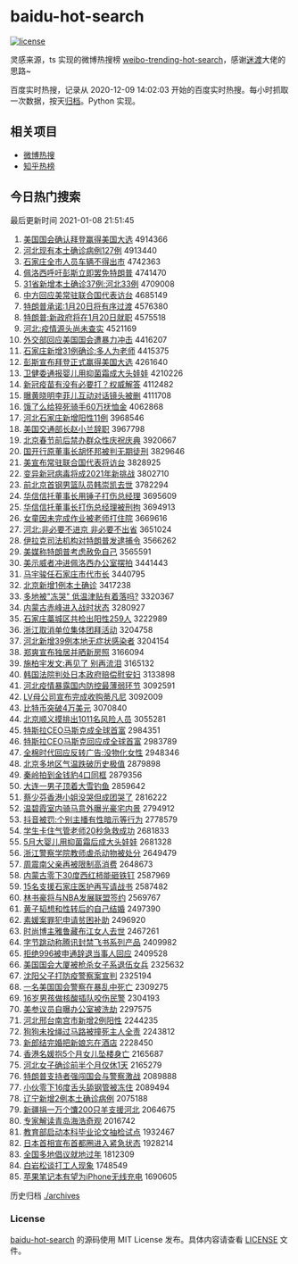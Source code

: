# baidu-hot-search

[![license](https://img.shields.io/github/license/Arrackisarookie/baidu-hot-search)](https://github.com/Arrackisarookie/baidu-hot-search/blob/master/LICENSE)

灵感来源，ts 实现的微博热搜榜 [weibo-trending-hot-search](https://github.com/justjavac/weibo-trending-hot-search)，感谢[迷渡](https://github.com/justjavac)大佬的思路~

百度实时热搜，记录从 2020-12-09 14:02:03 开始的百度实时热搜。每小时抓取一次数据，按天[归档](./archives)。Python 实现。

## 相关项目
+ [微博热搜](https://github.com/Arrackisarookie/weibo-hot-search)
+ [知乎热榜](https://github.com/Arrackisarookie/zhihu-top-search)

## 今日热门搜索

<!-- Rank Begin -->

最后更新时间 2021-01-08 21:51:45

1. [美国国会确认拜登赢得美国大选](http://www.baidu.com/baidu?cl=3&tn=SE_baiduhomet8_jmjb7mjw&rsv_dl=fyb_top&fr=top1000&wd=%C3%C0%B9%FA%B9%FA%BB%E1%C8%B7%C8%CF%B0%DD%B5%C7%D3%AE%B5%C3%C3%C0%B9%FA%B4%F3%D1%A1) 4914366
1. [河北现有本土确诊病例127例](http://www.baidu.com/baidu?cl=3&tn=SE_baiduhomet8_jmjb7mjw&rsv_dl=fyb_top&fr=top1000&wd=%BA%D3%B1%B1%CF%D6%D3%D0%B1%BE%CD%C1%C8%B7%D5%EF%B2%A1%C0%FD127%C0%FD) 4913440
1. [石家庄全市人员车辆不得出市](http://www.baidu.com/baidu?cl=3&tn=SE_baiduhomet8_jmjb7mjw&rsv_dl=fyb_top&fr=top1000&wd=%CA%AF%BC%D2%D7%AF%C8%AB%CA%D0%C8%CB%D4%B1%B3%B5%C1%BE%B2%BB%B5%C3%B3%F6%CA%D0) 4742363
1. [佩洛西呼吁彭斯立即罢免特朗普](http://www.baidu.com/baidu?cl=3&tn=SE_baiduhomet8_jmjb7mjw&rsv_dl=fyb_top&fr=top1000&wd=%C5%E5%C2%E5%CE%F7%BA%F4%D3%F5%C5%ED%CB%B9%C1%A2%BC%B4%B0%D5%C3%E2%CC%D8%C0%CA%C6%D5) 4741470
1. [31省新增本土确诊37例:河北33例](http://www.baidu.com/baidu?cl=3&tn=SE_baiduhomet8_jmjb7mjw&rsv_dl=fyb_top&fr=top1000&wd=31%CA%A1%D0%C2%D4%F6%B1%BE%CD%C1%C8%B7%D5%EF37%C0%FD%3A%BA%D3%B1%B133%C0%FD) 4709008
1. [中方回应美常驻联合国代表访台](http://www.baidu.com/baidu?cl=3&tn=SE_baiduhomet8_jmjb7mjw&rsv_dl=fyb_top&fr=top1000&wd=%D6%D0%B7%BD%BB%D8%D3%A6%C3%C0%B3%A3%D7%A4%C1%AA%BA%CF%B9%FA%B4%FA%B1%ED%B7%C3%CC%A8) 4685149
1. [特朗普承诺:1月20日将有序过渡](http://www.baidu.com/baidu?cl=3&tn=SE_baiduhomet8_jmjb7mjw&rsv_dl=fyb_top&fr=top1000&wd=%CC%D8%C0%CA%C6%D5%B3%D0%C5%B5%3A1%D4%C220%C8%D5%BD%AB%D3%D0%D0%F2%B9%FD%B6%C9) 4576380
1. [特朗普:新政府将在1月20日就职](http://www.baidu.com/baidu?cl=3&tn=SE_baiduhomet8_jmjb7mjw&rsv_dl=fyb_top&fr=top1000&wd=%CC%D8%C0%CA%C6%D5%3A%D0%C2%D5%FE%B8%AE%BD%AB%D4%DA1%D4%C220%C8%D5%BE%CD%D6%B0) 4575518
1. [河北:疫情源头尚未查实](http://www.baidu.com/baidu?cl=3&tn=SE_baiduhomet8_jmjb7mjw&rsv_dl=fyb_top&fr=top1000&wd=%BA%D3%B1%B1%3A%D2%DF%C7%E9%D4%B4%CD%B7%C9%D0%CE%B4%B2%E9%CA%B5) 4521169
1. [外交部回应美国国会遭暴力冲击](http://www.baidu.com/baidu?cl=3&tn=SE_baiduhomet8_jmjb7mjw&rsv_dl=fyb_top&fr=top1000&wd=%CD%E2%BD%BB%B2%BF%BB%D8%D3%A6%C3%C0%B9%FA%B9%FA%BB%E1%D4%E2%B1%A9%C1%A6%B3%E5%BB%F7) 4416207
1. [石家庄新增31例确诊:多人为老师](http://www.baidu.com/baidu?cl=3&tn=SE_baiduhomet8_jmjb7mjw&rsv_dl=fyb_top&fr=top1000&wd=%CA%AF%BC%D2%D7%AF%D0%C2%D4%F631%C0%FD%C8%B7%D5%EF%3A%B6%E0%C8%CB%CE%AA%C0%CF%CA%A6) 4415375
1. [彭斯宣布拜登正式赢得美国大选](http://www.baidu.com/baidu?cl=3&tn=SE_baiduhomet8_jmjb7mjw&rsv_dl=fyb_top&fr=top1000&wd=%C5%ED%CB%B9%D0%FB%B2%BC%B0%DD%B5%C7%D5%FD%CA%BD%D3%AE%B5%C3%C3%C0%B9%FA%B4%F3%D1%A1) 4261640
1. [卫健委通报婴儿用抑菌霜成大头娃娃](http://www.baidu.com/baidu?cl=3&tn=SE_baiduhomet8_jmjb7mjw&rsv_dl=fyb_top&fr=top1000&wd=%CE%C0%BD%A1%CE%AF%CD%A8%B1%A8%D3%A4%B6%F9%D3%C3%D2%D6%BE%FA%CB%AA%B3%C9%B4%F3%CD%B7%CD%DE%CD%DE) 4210226
1. [新冠疫苗有没有必要打？权威解答](http://www.baidu.com/baidu?cl=3&tn=SE_baiduhomet8_jmjb7mjw&rsv_dl=fyb_top&fr=top1000&wd=%D0%C2%B9%DA%D2%DF%C3%E7%D3%D0%C3%BB%D3%D0%B1%D8%D2%AA%B4%F2%A3%BF%C8%A8%CD%FE%BD%E2%B4%F0) 4112482
1. [曝黄晓明李菲儿互动对话镜头被删](http://www.baidu.com/baidu?cl=3&tn=SE_baiduhomet8_jmjb7mjw&rsv_dl=fyb_top&fr=top1000&wd=%C6%D8%BB%C6%CF%FE%C3%F7%C0%EE%B7%C6%B6%F9%BB%A5%B6%AF%B6%D4%BB%B0%BE%B5%CD%B7%B1%BB%C9%BE) 4111708
1. [饿了么给猝死骑手60万抚恤金](http://www.baidu.com/baidu?cl=3&tn=SE_baiduhomet8_jmjb7mjw&rsv_dl=fyb_top&fr=top1000&wd=%B6%F6%C1%CB%C3%B4%B8%F8%E2%A7%CB%C0%C6%EF%CA%D660%CD%F2%B8%A7%D0%F4%BD%F0) 4062868
1. [河北石家庄新增阳性11例](http://www.baidu.com/baidu?cl=3&tn=SE_baiduhomet8_jmjb7mjw&rsv_dl=fyb_top&fr=top1000&wd=%BA%D3%B1%B1%CA%AF%BC%D2%D7%AF%D0%C2%D4%F6%D1%F4%D0%D411%C0%FD) 3968546
1. [美国交通部长赵小兰辞职](http://www.baidu.com/baidu?cl=3&tn=SE_baiduhomet8_jmjb7mjw&rsv_dl=fyb_top&fr=top1000&wd=%C3%C0%B9%FA%BD%BB%CD%A8%B2%BF%B3%A4%D5%D4%D0%A1%C0%BC%B4%C7%D6%B0) 3967798
1. [北京春节前后禁办群众性庆祝庆典](http://www.baidu.com/baidu?cl=3&tn=SE_baiduhomet8_jmjb7mjw&rsv_dl=fyb_top&fr=top1000&wd=%B1%B1%BE%A9%B4%BA%BD%DA%C7%B0%BA%F3%BD%FB%B0%EC%C8%BA%D6%DA%D0%D4%C7%EC%D7%A3%C7%EC%B5%E4) 3920667
1. [国开行原董事长胡怀邦被判无期徒刑](http://www.baidu.com/baidu?cl=3&tn=SE_baiduhomet8_jmjb7mjw&rsv_dl=fyb_top&fr=top1000&wd=%B9%FA%BF%AA%D0%D0%D4%AD%B6%AD%CA%C2%B3%A4%BA%FA%BB%B3%B0%EE%B1%BB%C5%D0%CE%DE%C6%DA%CD%BD%D0%CC) 3829646
1. [美宣布常驻联合国代表将访台](http://www.baidu.com/baidu?cl=3&tn=SE_baiduhomet8_jmjb7mjw&rsv_dl=fyb_top&fr=top1000&wd=%C3%C0%D0%FB%B2%BC%B3%A3%D7%A4%C1%AA%BA%CF%B9%FA%B4%FA%B1%ED%BD%AB%B7%C3%CC%A8) 3828925
1. [变异新冠病毒将成2021年新挑战](http://www.baidu.com/baidu?cl=3&tn=SE_baiduhomet8_jmjb7mjw&rsv_dl=fyb_top&fr=top1000&wd=%B1%E4%D2%EC%D0%C2%B9%DA%B2%A1%B6%BE%BD%AB%B3%C92021%C4%EA%D0%C2%CC%F4%D5%BD) 3802710
1. [前北京首钢男篮队员韩崇凯去世](http://www.baidu.com/baidu?cl=3&tn=SE_baiduhomet8_jmjb7mjw&rsv_dl=fyb_top&fr=top1000&wd=%C7%B0%B1%B1%BE%A9%CA%D7%B8%D6%C4%D0%C0%BA%B6%D3%D4%B1%BA%AB%B3%E7%BF%AD%C8%A5%CA%C0) 3782294
1. [华信信托董事长用锤子打伤总经理](http://www.baidu.com/baidu?cl=3&tn=SE_baiduhomet8_jmjb7mjw&rsv_dl=fyb_top&fr=top1000&wd=%BB%AA%D0%C5%D0%C5%CD%D0%B6%AD%CA%C2%B3%A4%D3%C3%B4%B8%D7%D3%B4%F2%C9%CB%D7%DC%BE%AD%C0%ED) 3695609
1. [华信信托董事长打伤总经理被刑拘](http://www.baidu.com/baidu?cl=3&tn=SE_baiduhomet8_jmjb7mjw&rsv_dl=fyb_top&fr=top1000&wd=%BB%AA%D0%C5%D0%C5%CD%D0%B6%AD%CA%C2%B3%A4%B4%F2%C9%CB%D7%DC%BE%AD%C0%ED%B1%BB%D0%CC%BE%D0) 3694913
1. [女童因未完成作业被老师打住院](http://www.baidu.com/baidu?cl=3&tn=SE_baiduhomet8_jmjb7mjw&rsv_dl=fyb_top&fr=top1000&wd=%C5%AE%CD%AF%D2%F2%CE%B4%CD%EA%B3%C9%D7%F7%D2%B5%B1%BB%C0%CF%CA%A6%B4%F2%D7%A1%D4%BA) 3669616
1. [河北:非必要不进京 非必要不出省](http://www.baidu.com/baidu?cl=3&tn=SE_baiduhomet8_jmjb7mjw&rsv_dl=fyb_top&fr=top1000&wd=%BA%D3%B1%B1%3A%B7%C7%B1%D8%D2%AA%B2%BB%BD%F8%BE%A9%20%B7%C7%B1%D8%D2%AA%B2%BB%B3%F6%CA%A1) 3651024
1. [伊拉克司法机构对特朗普发逮捕令](http://www.baidu.com/baidu?cl=3&tn=SE_baiduhomet8_jmjb7mjw&rsv_dl=fyb_top&fr=top1000&wd=%D2%C1%C0%AD%BF%CB%CB%BE%B7%A8%BB%FA%B9%B9%B6%D4%CC%D8%C0%CA%C6%D5%B7%A2%B4%FE%B2%B6%C1%EE) 3566262
1. [美媒称特朗普考虑赦免自己](http://www.baidu.com/baidu?cl=3&tn=SE_baiduhomet8_jmjb7mjw&rsv_dl=fyb_top&fr=top1000&wd=%C3%C0%C3%BD%B3%C6%CC%D8%C0%CA%C6%D5%BF%BC%C2%C7%C9%E2%C3%E2%D7%D4%BC%BA) 3565591
1. [美示威者冲进佩洛西办公室摆拍](http://www.baidu.com/baidu?cl=3&tn=SE_baiduhomet8_jmjb7mjw&rsv_dl=fyb_top&fr=top1000&wd=%C3%C0%CA%BE%CD%FE%D5%DF%B3%E5%BD%F8%C5%E5%C2%E5%CE%F7%B0%EC%B9%AB%CA%D2%B0%DA%C5%C4) 3441443
1. [马宇骏任石家庄市代市长](http://www.baidu.com/baidu?cl=3&tn=SE_baiduhomet8_jmjb7mjw&rsv_dl=fyb_top&fr=top1000&wd=%C2%ED%D3%EE%BF%A5%C8%CE%CA%AF%BC%D2%D7%AF%CA%D0%B4%FA%CA%D0%B3%A4) 3440795
1. [北京新增1例本土确诊](http://www.baidu.com/baidu?cl=3&tn=SE_baiduhomet8_jmjb7mjw&rsv_dl=fyb_top&fr=top1000&wd=%B1%B1%BE%A9%D0%C2%D4%F61%C0%FD%B1%BE%CD%C1%C8%B7%D5%EF) 3417238
1. [多地被"冻哭" 低温津贴有着落吗?](http://www.baidu.com/baidu?cl=3&tn=SE_baiduhomet8_jmjb7mjw&rsv_dl=fyb_top&fr=top1000&wd=%B6%E0%B5%D8%B1%BB%22%B6%B3%BF%DE%22%20%B5%CD%CE%C2%BD%F2%CC%F9%D3%D0%D7%C5%C2%E4%C2%F0%3F) 3320367
1. [内蒙古赤峰进入战时状态](http://www.baidu.com/baidu?cl=3&tn=SE_baiduhomet8_jmjb7mjw&rsv_dl=fyb_top&fr=top1000&wd=%C4%DA%C3%C9%B9%C5%B3%E0%B7%E5%BD%F8%C8%EB%D5%BD%CA%B1%D7%B4%CC%AC) 3280927
1. [石家庄藁城区共检出阳性259人](http://www.baidu.com/baidu?cl=3&tn=SE_baiduhomet8_jmjb7mjw&rsv_dl=fyb_top&fr=top1000&wd=%CA%AF%BC%D2%D7%AF%DE%BB%B3%C7%C7%F8%B9%B2%BC%EC%B3%F6%D1%F4%D0%D4259%C8%CB) 3222989
1. [浙江取消单位集体团拜活动](http://www.baidu.com/baidu?cl=3&tn=SE_baiduhomet8_jmjb7mjw&rsv_dl=fyb_top&fr=top1000&wd=%D5%E3%BD%AD%C8%A1%CF%FB%B5%A5%CE%BB%BC%AF%CC%E5%CD%C5%B0%DD%BB%EE%B6%AF) 3204758
1. [河北新增39例本地无症状感染者](http://www.baidu.com/baidu?cl=3&tn=SE_baiduhomet8_jmjb7mjw&rsv_dl=fyb_top&fr=top1000&wd=%BA%D3%B1%B1%D0%C2%D4%F639%C0%FD%B1%BE%B5%D8%CE%DE%D6%A2%D7%B4%B8%D0%C8%BE%D5%DF) 3204154
1. [郑爽宣布独居并晒新房照](http://www.baidu.com/baidu?cl=3&tn=SE_baiduhomet8_jmjb7mjw&rsv_dl=fyb_top&fr=top1000&wd=%D6%A3%CB%AC%D0%FB%B2%BC%B6%C0%BE%D3%B2%A2%C9%B9%D0%C2%B7%BF%D5%D5) 3166094
1. [施柏宇发文:再见了 别再流泪](http://www.baidu.com/baidu?cl=3&tn=SE_baiduhomet8_jmjb7mjw&rsv_dl=fyb_top&fr=top1000&wd=%CA%A9%B0%D8%D3%EE%B7%A2%CE%C4%3A%D4%D9%BC%FB%C1%CB%20%B1%F0%D4%D9%C1%F7%C0%E1) 3165132
1. [韩国法院判处日本政府赔偿慰安妇](http://www.baidu.com/baidu?cl=3&tn=SE_baiduhomet8_jmjb7mjw&rsv_dl=fyb_top&fr=top1000&wd=%BA%AB%B9%FA%B7%A8%D4%BA%C5%D0%B4%A6%C8%D5%B1%BE%D5%FE%B8%AE%C5%E2%B3%A5%CE%BF%B0%B2%B8%BE) 3133898
1. [河北疫情暴露国内防控最薄弱环节](http://www.baidu.com/baidu?cl=3&tn=SE_baiduhomet8_jmjb7mjw&rsv_dl=fyb_top&fr=top1000&wd=%BA%D3%B1%B1%D2%DF%C7%E9%B1%A9%C2%B6%B9%FA%C4%DA%B7%C0%BF%D8%D7%EE%B1%A1%C8%F5%BB%B7%BD%DA) 3092591
1. [LV母公司宣布完成收购蒂凡尼](http://www.baidu.com/baidu?cl=3&tn=SE_baiduhomet8_jmjb7mjw&rsv_dl=fyb_top&fr=top1000&wd=LV%C4%B8%B9%AB%CB%BE%D0%FB%B2%BC%CD%EA%B3%C9%CA%D5%B9%BA%B5%D9%B7%B2%C4%E1) 3092009
1. [比特币突破4万美元](http://www.baidu.com/baidu?cl=3&tn=SE_baiduhomet8_jmjb7mjw&rsv_dl=fyb_top&fr=top1000&wd=%B1%C8%CC%D8%B1%D2%CD%BB%C6%C64%CD%F2%C3%C0%D4%AA) 3070840
1. [北京顺义摸排出1011名风险人员](http://www.baidu.com/baidu?cl=3&tn=SE_baiduhomet8_jmjb7mjw&rsv_dl=fyb_top&fr=top1000&wd=%B1%B1%BE%A9%CB%B3%D2%E5%C3%FE%C5%C5%B3%F61011%C3%FB%B7%E7%CF%D5%C8%CB%D4%B1) 3055281
1. [特斯拉CEO马斯克成全球首富](http://www.baidu.com/baidu?cl=3&tn=SE_baiduhomet8_jmjb7mjw&rsv_dl=fyb_top&fr=top1000&wd=%CC%D8%CB%B9%C0%ADCEO%C2%ED%CB%B9%BF%CB%B3%C9%C8%AB%C7%F2%CA%D7%B8%BB) 2984351
1. [特斯拉CEO马斯克回应成全球首富](http://www.baidu.com/baidu?cl=3&tn=SE_baiduhomet8_jmjb7mjw&rsv_dl=fyb_top&fr=top1000&wd=%CC%D8%CB%B9%C0%ADCEO%C2%ED%CB%B9%BF%CB%BB%D8%D3%A6%B3%C9%C8%AB%C7%F2%CA%D7%B8%BB) 2983789
1. [全棉时代回应反转广告:没物化女性](http://www.baidu.com/baidu?cl=3&tn=SE_baiduhomet8_jmjb7mjw&rsv_dl=fyb_top&fr=top1000&wd=%C8%AB%C3%DE%CA%B1%B4%FA%BB%D8%D3%A6%B7%B4%D7%AA%B9%E3%B8%E6%3A%C3%BB%CE%EF%BB%AF%C5%AE%D0%D4) 2948346
1. [北京多地区气温跌破历史极值](http://www.baidu.com/baidu?cl=3&tn=SE_baiduhomet8_jmjb7mjw&rsv_dl=fyb_top&fr=top1000&wd=%B1%B1%BE%A9%B6%E0%B5%D8%C7%F8%C6%F8%CE%C2%B5%F8%C6%C6%C0%FA%CA%B7%BC%AB%D6%B5) 2879898
1. [秦岭拍到金钱豹4口同框](http://www.baidu.com/baidu?cl=3&tn=SE_baiduhomet8_jmjb7mjw&rsv_dl=fyb_top&fr=top1000&wd=%C7%D8%C1%EB%C5%C4%B5%BD%BD%F0%C7%AE%B1%AA4%BF%DA%CD%AC%BF%F2) 2879356
1. [大连一男子顶着大雪钓鱼](http://www.baidu.com/baidu?cl=3&tn=SE_baiduhomet8_jmjb7mjw&rsv_dl=fyb_top&fr=top1000&wd=%B4%F3%C1%AC%D2%BB%C4%D0%D7%D3%B6%A5%D7%C5%B4%F3%D1%A9%B5%F6%D3%E3) 2859642
1. [蔡少芬香港小姐没哭但成团哭了](http://www.baidu.com/baidu?cl=3&tn=SE_baiduhomet8_jmjb7mjw&rsv_dl=fyb_top&fr=top1000&wd=%B2%CC%C9%D9%B7%D2%CF%E3%B8%DB%D0%A1%BD%E3%C3%BB%BF%DE%B5%AB%B3%C9%CD%C5%BF%DE%C1%CB) 2816222
1. [温碧霞室内骑马意外曝光豪宅内景](http://www.baidu.com/baidu?cl=3&tn=SE_baiduhomet8_jmjb7mjw&rsv_dl=fyb_top&fr=top1000&wd=%CE%C2%B1%CC%CF%BC%CA%D2%C4%DA%C6%EF%C2%ED%D2%E2%CD%E2%C6%D8%B9%E2%BA%C0%D5%AC%C4%DA%BE%B0) 2794912
1. [抖音被罚:个别主播有性暗示等行为](http://www.baidu.com/baidu?cl=3&tn=SE_baiduhomet8_jmjb7mjw&rsv_dl=fyb_top&fr=top1000&wd=%B6%B6%D2%F4%B1%BB%B7%A3%3A%B8%F6%B1%F0%D6%F7%B2%A5%D3%D0%D0%D4%B0%B5%CA%BE%B5%C8%D0%D0%CE%AA) 2778579
1. [学生卡住气管老师20秒急救成功](http://www.baidu.com/baidu?cl=3&tn=SE_baiduhomet8_jmjb7mjw&rsv_dl=fyb_top&fr=top1000&wd=%D1%A7%C9%FA%BF%A8%D7%A1%C6%F8%B9%DC%C0%CF%CA%A620%C3%EB%BC%B1%BE%C8%B3%C9%B9%A6) 2681833
1. [5月大婴儿用抑菌霜后成大头娃娃](http://www.baidu.com/baidu?cl=3&tn=SE_baiduhomet8_jmjb7mjw&rsv_dl=fyb_top&fr=top1000&wd=5%D4%C2%B4%F3%D3%A4%B6%F9%D3%C3%D2%D6%BE%FA%CB%AA%BA%F3%B3%C9%B4%F3%CD%B7%CD%DE%CD%DE) 2681328
1. [浙江警察学院教师虐杀动物被处分](http://www.baidu.com/baidu?cl=3&tn=SE_baiduhomet8_jmjb7mjw&rsv_dl=fyb_top&fr=top1000&wd=%D5%E3%BD%AD%BE%AF%B2%EC%D1%A7%D4%BA%BD%CC%CA%A6%C5%B0%C9%B1%B6%AF%CE%EF%B1%BB%B4%A6%B7%D6) 2649479
1. [周震南父亲再被限制高消费](http://www.baidu.com/baidu?cl=3&tn=SE_baiduhomet8_jmjb7mjw&rsv_dl=fyb_top&fr=top1000&wd=%D6%DC%D5%F0%C4%CF%B8%B8%C7%D7%D4%D9%B1%BB%CF%DE%D6%C6%B8%DF%CF%FB%B7%D1) 2648673
1. [内蒙古零下30度西红柿能砸铁钉](http://www.baidu.com/baidu?cl=3&tn=SE_baiduhomet8_jmjb7mjw&rsv_dl=fyb_top&fr=top1000&wd=%C4%DA%C3%C9%B9%C5%C1%E3%CF%C230%B6%C8%CE%F7%BA%EC%CA%C1%C4%DC%D4%D2%CC%FA%B6%A4) 2587969
1. [15名支援石家庄医护再写请战书](http://www.baidu.com/baidu?cl=3&tn=SE_baiduhomet8_jmjb7mjw&rsv_dl=fyb_top&fr=top1000&wd=15%C3%FB%D6%A7%D4%AE%CA%AF%BC%D2%D7%AF%D2%BD%BB%A4%D4%D9%D0%B4%C7%EB%D5%BD%CA%E9) 2587482
1. [林书豪将与NBA发展联盟签约](http://www.baidu.com/baidu?cl=3&tn=SE_baiduhomet8_jmjb7mjw&rsv_dl=fyb_top&fr=top1000&wd=%C1%D6%CA%E9%BA%C0%BD%AB%D3%EBNBA%B7%A2%D5%B9%C1%AA%C3%CB%C7%A9%D4%BC) 2569767
1. [黄子韬想和性转后的自己结婚](http://www.baidu.com/baidu?cl=3&tn=SE_baiduhomet8_jmjb7mjw&rsv_dl=fyb_top&fr=top1000&wd=%BB%C6%D7%D3%E8%BA%CF%EB%BA%CD%D0%D4%D7%AA%BA%F3%B5%C4%D7%D4%BC%BA%BD%E1%BB%E9) 2497390
1. [素媛案罪犯申请贫困补助](http://www.baidu.com/baidu?cl=3&tn=SE_baiduhomet8_jmjb7mjw&rsv_dl=fyb_top&fr=top1000&wd=%CB%D8%E6%C2%B0%B8%D7%EF%B7%B8%C9%EA%C7%EB%C6%B6%C0%A7%B2%B9%D6%FA) 2496920
1. [时尚博主雅鲁藏布江女人去世](http://www.baidu.com/baidu?cl=3&tn=SE_baiduhomet8_jmjb7mjw&rsv_dl=fyb_top&fr=top1000&wd=%CA%B1%C9%D0%B2%A9%D6%F7%D1%C5%C2%B3%B2%D8%B2%BC%BD%AD%C5%AE%C8%CB%C8%A5%CA%C0) 2467261
1. [字节跳动称腾讯封禁飞书系列产品](http://www.baidu.com/baidu?cl=3&tn=SE_baiduhomet8_jmjb7mjw&rsv_dl=fyb_top&fr=top1000&wd=%D7%D6%BD%DA%CC%F8%B6%AF%B3%C6%CC%DA%D1%B6%B7%E2%BD%FB%B7%C9%CA%E9%CF%B5%C1%D0%B2%FA%C6%B7) 2409982
1. [拒绝996被申通辞退当事人回应](http://www.baidu.com/baidu?cl=3&tn=SE_baiduhomet8_jmjb7mjw&rsv_dl=fyb_top&fr=top1000&wd=%BE%DC%BE%F8996%B1%BB%C9%EA%CD%A8%B4%C7%CD%CB%B5%B1%CA%C2%C8%CB%BB%D8%D3%A6) 2409528
1. [美国国会大厦被枪杀女子系退伍女兵](http://www.baidu.com/baidu?cl=3&tn=SE_baiduhomet8_jmjb7mjw&rsv_dl=fyb_top&fr=top1000&wd=%C3%C0%B9%FA%B9%FA%BB%E1%B4%F3%CF%C3%B1%BB%C7%B9%C9%B1%C5%AE%D7%D3%CF%B5%CD%CB%CE%E9%C5%AE%B1%F8) 2325632
1. [沈阳父子打防疫警察案宣判](http://www.baidu.com/baidu?cl=3&tn=SE_baiduhomet8_jmjb7mjw&rsv_dl=fyb_top&fr=top1000&wd=%C9%F2%D1%F4%B8%B8%D7%D3%B4%F2%B7%C0%D2%DF%BE%AF%B2%EC%B0%B8%D0%FB%C5%D0) 2325194
1. [一名美国国会警察在暴乱中死亡](http://www.baidu.com/baidu?cl=3&tn=SE_baiduhomet8_jmjb7mjw&rsv_dl=fyb_top&fr=top1000&wd=%D2%BB%C3%FB%C3%C0%B9%FA%B9%FA%BB%E1%BE%AF%B2%EC%D4%DA%B1%A9%C2%D2%D6%D0%CB%C0%CD%F6) 2309275
1. [16岁男孩做核酸插队咬伤民警](http://www.baidu.com/baidu?cl=3&tn=SE_baiduhomet8_jmjb7mjw&rsv_dl=fyb_top&fr=top1000&wd=16%CB%EA%C4%D0%BA%A2%D7%F6%BA%CB%CB%E1%B2%E5%B6%D3%D2%A7%C9%CB%C3%F1%BE%AF) 2304193
1. [美参议员自曝办公室被洗劫](http://www.baidu.com/baidu?cl=3&tn=SE_baiduhomet8_jmjb7mjw&rsv_dl=fyb_top&fr=top1000&wd=%C3%C0%B2%CE%D2%E9%D4%B1%D7%D4%C6%D8%B0%EC%B9%AB%CA%D2%B1%BB%CF%B4%BD%D9) 2297575
1. [河北邢台南宫市新增2例阳性](http://www.baidu.com/baidu?cl=3&tn=SE_baiduhomet8_jmjb7mjw&rsv_dl=fyb_top&fr=top1000&wd=%BA%D3%B1%B1%D0%CF%CC%A8%C4%CF%B9%AC%CA%D0%D0%C2%D4%F62%C0%FD%D1%F4%D0%D4) 2244235
1. [狗狗未拴绳过马路被撞死主人全责](http://www.baidu.com/baidu?cl=3&tn=SE_baiduhomet8_jmjb7mjw&rsv_dl=fyb_top&fr=top1000&wd=%B9%B7%B9%B7%CE%B4%CB%A9%C9%FE%B9%FD%C2%ED%C2%B7%B1%BB%D7%B2%CB%C0%D6%F7%C8%CB%C8%AB%D4%F0) 2243812
1. [新郎结完婚把新娘忘在酒店](http://www.baidu.com/baidu?cl=3&tn=SE_baiduhomet8_jmjb7mjw&rsv_dl=fyb_top&fr=top1000&wd=%D0%C2%C0%C9%BD%E1%CD%EA%BB%E9%B0%D1%D0%C2%C4%EF%CD%FC%D4%DA%BE%C6%B5%EA) 2228450
1. [香港名媛抱5个月女儿坠楼身亡](http://www.baidu.com/baidu?cl=3&tn=SE_baiduhomet8_jmjb7mjw&rsv_dl=fyb_top&fr=top1000&wd=%CF%E3%B8%DB%C3%FB%E6%C2%B1%A75%B8%F6%D4%C2%C5%AE%B6%F9%D7%B9%C2%A5%C9%ED%CD%F6) 2165687
1. [河北女子确诊前半个月仅休1天](http://www.baidu.com/baidu?cl=3&tn=SE_baiduhomet8_jmjb7mjw&rsv_dl=fyb_top&fr=top1000&wd=%BA%D3%B1%B1%C5%AE%D7%D3%C8%B7%D5%EF%C7%B0%B0%EB%B8%F6%D4%C2%BD%F6%D0%DD1%CC%EC) 2165279
1. [特朗普支持者强闯国会与警察激战](http://www.baidu.com/baidu?cl=3&tn=SE_baiduhomet8_jmjb7mjw&rsv_dl=fyb_top&fr=top1000&wd=%CC%D8%C0%CA%C6%D5%D6%A7%B3%D6%D5%DF%C7%BF%B4%B3%B9%FA%BB%E1%D3%EB%BE%AF%B2%EC%BC%A4%D5%BD) 2089888
1. [小伙零下16度舌头舔钢管被冻住](http://www.baidu.com/baidu?cl=3&tn=SE_baiduhomet8_jmjb7mjw&rsv_dl=fyb_top&fr=top1000&wd=%D0%A1%BB%EF%C1%E3%CF%C216%B6%C8%C9%E0%CD%B7%CC%F2%B8%D6%B9%DC%B1%BB%B6%B3%D7%A1) 2089494
1. [辽宁新增2例本土确诊病例](http://www.baidu.com/baidu?cl=3&tn=SE_baiduhomet8_jmjb7mjw&rsv_dl=fyb_top&fr=top1000&wd=%C1%C9%C4%FE%D0%C2%D4%F62%C0%FD%B1%BE%CD%C1%C8%B7%D5%EF%B2%A1%C0%FD) 2075188
1. [新疆捐一万个馕200只羊支援河北](http://www.baidu.com/baidu?cl=3&tn=SE_baiduhomet8_jmjb7mjw&rsv_dl=fyb_top&fr=top1000&wd=%D0%C2%BD%AE%BE%E8%D2%BB%CD%F2%B8%F6%E2%CE200%D6%BB%D1%F2%D6%A7%D4%AE%BA%D3%B1%B1) 2064675
1. [专家解读青岛海浩奇观](http://www.baidu.com/baidu?cl=3&tn=SE_baiduhomet8_jmjb7mjw&rsv_dl=fyb_top&fr=top1000&wd=%D7%A8%BC%D2%BD%E2%B6%C1%C7%E0%B5%BA%BA%A3%BA%C6%C6%E6%B9%DB) 2016742
1. [教育部启动本科毕业论文抽检试点](http://www.baidu.com/baidu?cl=3&tn=SE_baiduhomet8_jmjb7mjw&rsv_dl=fyb_top&fr=top1000&wd=%BD%CC%D3%FD%B2%BF%C6%F4%B6%AF%B1%BE%BF%C6%B1%CF%D2%B5%C2%DB%CE%C4%B3%E9%BC%EC%CA%D4%B5%E3) 1932467
1. [日本首相宣布首都圈进入紧急状态](http://www.baidu.com/baidu?cl=3&tn=SE_baiduhomet8_jmjb7mjw&rsv_dl=fyb_top&fr=top1000&wd=%C8%D5%B1%BE%CA%D7%CF%E0%D0%FB%B2%BC%CA%D7%B6%BC%C8%A6%BD%F8%C8%EB%BD%F4%BC%B1%D7%B4%CC%AC) 1928214
1. [全国多地倡议就地过年](http://www.baidu.com/baidu?cl=3&tn=SE_baiduhomet8_jmjb7mjw&rsv_dl=fyb_top&fr=top1000&wd=%C8%AB%B9%FA%B6%E0%B5%D8%B3%AB%D2%E9%BE%CD%B5%D8%B9%FD%C4%EA) 1812309
1. [白岩松谈打工人现象](http://www.baidu.com/baidu?cl=3&tn=SE_baiduhomet8_jmjb7mjw&rsv_dl=fyb_top&fr=top1000&wd=%B0%D7%D1%D2%CB%C9%CC%B8%B4%F2%B9%A4%C8%CB%CF%D6%CF%F3) 1748549
1. [苹果笔记本有望为iPhone无线充电](http://www.baidu.com/baidu?cl=3&tn=SE_baiduhomet8_jmjb7mjw&rsv_dl=fyb_top&fr=top1000&wd=%C6%BB%B9%FB%B1%CA%BC%C7%B1%BE%D3%D0%CD%FB%CE%AAiPhone%CE%DE%CF%DF%B3%E4%B5%E7) 1690605
<!-- Rank End -->

历史归档 [./archives](./archives)

### License

[baidu-hot-search](https://github.com/Arrackisarookie/baidu-hot-search) 的源码使用 MIT License 发布。具体内容请查看 [LICENSE](./LICENSE) 文件。
